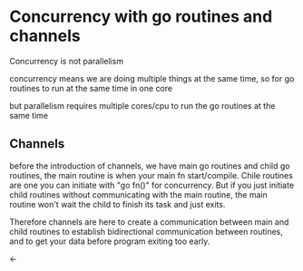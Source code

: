# Concurrency with go routines and channels

Concurrency is not parallelism

concurrency means we are doing multiple things at the same time, so for go routines to run at the same time in one core

but parallelism requires multiple cores/cpu to run the go routines at the same time

## Channels

before the introduction of channels, we have main go routines and child go routines, the main routine is when your main fn start/compile. Chile routines are one you can initiate with "go fn()" for concurrency. But if you just initiate child routines without communicating with the main routine, the main routine won't wait the child to finish its task and just exits.

Therefore channels are here to create a communication between main and child routines to establish bidirectional communication between routines, and to get your data before program exiting too early.

<-
